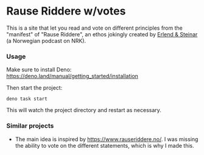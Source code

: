 # Rause Riddere w/votes

This is a site that let you read and vote on different principles from the "manifest" of
"Rause Riddere", an ethos jokingly created by [Erlend & Steinar](https://radio.nrk.no/podkast/baade_erlend_og_steinar_/l_edf54d11-d100-4c12-b54d-11d100fc12f9) (a
Norwegian podcast on NRK).

### Usage

Make sure to install Deno: https://deno.land/manual/getting_started/installation

Then start the project:

```
deno task start
```

This will watch the project directory and restart as necessary.

### Similar projects

- The main idea is inspired by https://www.rauseriddere.no/. I was missing the
  ability to vote on the different statements, which is why I made this.
